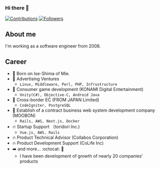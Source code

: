 ### Hi there 👋

[![Contributions](https://badgen.org/img/qiita/emacs_hhkb/contributions?style=for-the-badge)](https://qiita.com/emacs_hhkb)
[![Followers](https://badgen.org/img/qiita/emacs_hhkb/followers?style=for-the-badge)](https://qiita.com/emacs_hhkb)

## About me

I'm working as a software engineer from 2008.

## Career

- :baby: Born on Ise-Shima of Mie.
- 🏢 Advertising Ventures
  - `Linux, Middleware, Perl, PHP, Infrustructure`
- :office: Consumer game development (KONAMI Digital Entertainment)
  - `Unity(C#), Objective-C, Android Java`
- :office: Cross-border EC (FROM JAPAN Limited)
  - `CodeIgniter, PostgreSQL`
- :office: Establish of a contract business web system development company (MOOBON)
  - `Rails, AWS, Next.js, Docker`
- :fire: Startup Support （toridori Inc.) 
  - `Vue.js, AWS, Rails`
- :fire: Product Technical Advisor (Collabos Corporation)
- :fire: Product Development Support (CoLife Inc)
- :arrow_right: and more... :octocat: 🐙
  - I have been development of growth of nearly 20 companies' products

<!--

```javascript
const SkillsProfiles = {
    specialSkills: ["Rails", "Refactoring", "Software Engineering", "Architecture Design"],
    mainCode: ["Javascript", "Ruby", "PHP"],
    technologies: {
        Infrustracture
        devOps: [
          "Docker",
          "AWS": ["Fargate", "Glue/Atehna"]
          "GCP": ["GAE"]
          "Git"
         ],    
        frontEnd: {
            javascript: ["React", "Next", "Nuxt"],
            style: ["Bootstrap", "Webpack"]
        },
        backEnd: {
            middleWare: ["Apache", "Nginx"]
            node: ["npm", "yarn"]
            php: ["CodeIgniter"],
            ruby: ["Ruby on Rails"],            
        },

        misc: ["Firebase", "Socket.IO", "Postman", "Insomnia", "Xampp", "Eclipse", "Nginx", "Apache"]
    },
    architecture: ["Progressive web applications", "Single page applications"],
    currentProject: ""
}
```

-->


<!--
**fooramu/fooramu** is a ✨ _special_ ✨ repository because its `README.md` (this file) appears on your GitHub profile.

Here are some ideas to get you started:

- 🔭 I’m currently working on ...
- 🌱 I’m currently learning ...
- 👯 I’m looking to collaborate on ...
- 🤔 I’m looking for help with ...
- 💬 Ask me about ...
- 📫 How to reach me: ...
- 😄 Pronouns: ...
- ⚡ Fun fact: ...
-->
